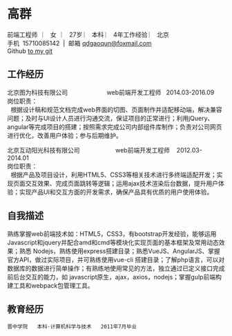 # 高群
前端工程师   ︳  女   ︳ 27岁  ︳  本科  ︳ 4年工作经验  ︳ 北京  <br>
手机  15710085142  |  邮箱  qdgaoqun@foxmail.com<br>
Github [to my git](https://github.com/gaoqun0528/qdgaoqun)<br>
## 工作经历   
北京图为科技有限公司                         web前端开发工程师   2014.03-2016.09 <br>
岗位职责：<br>
    根据设计稿和规范文档完成web界面的切图、页面制作并适配移动端，解决兼容问题；及时与UI设计人员进行沟通交流，保证项目的正常进行；利用jQuery、angular等完成项目的搭建；按照需求完成公司内部组件库制作；负责对公司网页进行优化，改善用户体验；参与后期维护。

北京互动阳光科技有限公司                      web前端开发工程师    2012.03-2014.01  <br>
岗位职责：<br>
    根据产品及项目设计，利用HTML5、CSS3等相关技术进行多终端适配开发；实现页面交互效果、完成页面跳转等逻辑；运用ajax技术渲染后台数据，提升用户体验；实现产品UI和交互方面的开发需求，确保产品具有优质的用户使用体验。

## 自我描述
  熟练掌握web前端技术如：HTML5，CSS3，有bootstrap开发经验，能够运用Javascript和jquery并配合amd和cmd等模块化实现页面的基本框架及常用动态效果；熟悉 Nodejs，熟练使用express搭建目录；熟悉VueJS、AngularJS、掌握官方API，做过实际项目，并可熟练使用vue-cli 搭建目录；了解php语言，可以对数据库的数据进行简单操作；有熟练地使用常见的方法，独立通过已定义接口完成前后台交互的能力，如 javascript原生，ajax，axios，nodejs；掌握gulp前端构建工具和webpack包管理工具。

## 教育经历 
	晋中学院   本科·计算机科学与技术   2011年7月毕业
